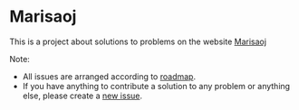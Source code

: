 # Marisaoj

This is a project about solutions to problems on the website [Marisaoj](https://marisaoj.com/)

Note: 
- All issues are arranged according to [roadmap](https://marisaoj.com/roadmap/).
- If you have anything to contribute a solution to any problem or anything else, please create a [new issue](https://github.com/docodez/marisaoj/issues).
